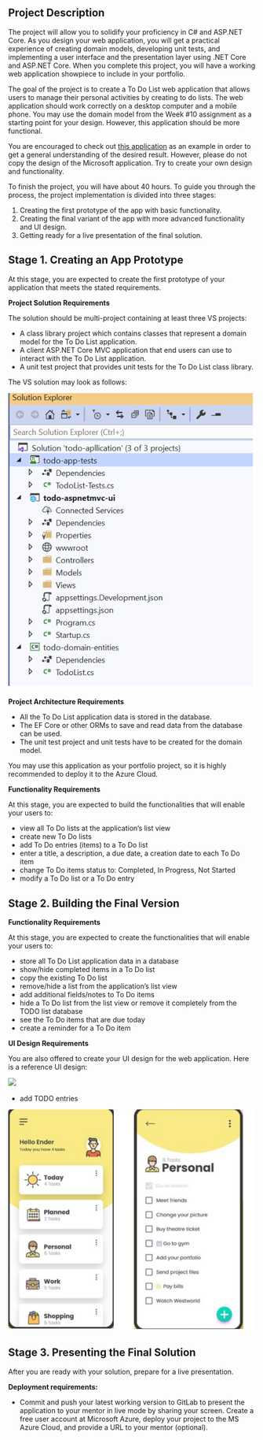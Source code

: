 ## Project Description   

The project will allow you to solidify your proficiency in C# and ASP.NET Core. As you design your web application, you will get a practical experience of creating domain models, developing unit tests, and implementing a user interface and the presentation layer using .NET Core and ASP.NET Core. When you complete this project, you will have a working web application showpiece to include in your portfolio.

The goal of the project is to create a To Do List web application that allows users to manage their personal activities by creating to do lists. The web application should work correctly on a desktop computer and a mobile phone. You may use the domain model from the Week #10 assignment as a starting point for your design. However, this application should be more functional. 

You are encouraged to check out [this application](https://www.microsoft.com/ru-ru/microsoft-365/microsoft-to-do-list-app?rtc=1 ) as an example in order to get a general understanding of the desired result. However, please do not copy the design of the Microsoft application. Try to create your own design and functionality. 

To finish the project, you will have about 40 hours. To guide you through the process, the project implementation is divided into three stages: 
1. Creating the first prototype of the app with basic functionality. 
1. Creating the final variant of the app with more advanced functionality and UI design. 
1. Getting ready for a live presentation of the final solution. 

## Stage 1. Creating an App Prototype   

At this stage, you are expected to create the first prototype of your application that meets the stated requirements. 

**Project  Solution Requirements**

The solution should be multi-project containing at least three VS projects:

- A class library project which contains classes that represent a domain model for the To Do List application.
- A client ASP.NET Core MVC application that end users can use to interact with the To Do List application.
- A unit test project that provides unit tests for the To Do List class library.

The VS solution may look as follows:

![](images/todo-solition.png) 

**Project Architecture  Requirements**

- All the To Do List application data is stored in the database. 
- The EF Core or other ORMs to save and read data from the database can be used.  
- The unit test project and unit tests have to be created for the domain model. 

You may use this application as your portfolio project, so it is highly recommended to deploy it to the Azure Cloud. 

**Functionality Requirements**

At this stage, you are expected to build the functionalities that will enable your users to: 

- view all To Do lists at the application’s list view  
- create new To Do lists   
- add To Do entries (items) to a To Do list   
- enter a title, a description, a due date, a creation date to each To Do item  
- change To Do items status to: Completed, In Progress, Not Started  
- modify a To Do list or a To Do entry 

## Stage 2. Building the Final Version 
 
**Functionality Requirements**

At this stage, you are expected to create the functionalities that will enable your users to: 

- store all To Do List application data in a database  
- show/hide completed items in a To Do list  
- copy the existing To Do list  
- remove/hide a list from the application’s list view  
- add additional fields/notes to To Do items  
- hide a To Do list from the list view or remove it completely from the TODO list database  
- see the To Do items that are due today  
- create a reminder for a To Do item 

**UI Design Requirements**

You are also offered to create your UI design for the web application. Here is a reference UI design: 

![](Net17_Pic2_small_3x.png) 
 
- add TODO entries
 
![](images/ToDo-List-Items.png) 
 
## Stage 3. Presenting the Final Solution 

After you are ready with your solution, prepare for a live presentation.  

**Deployment requirements:**

- Commit and push your latest working version to GitLab to present the application to your mentor in live mode by sharing your screen. Create a free user account at Microsoft Azure, deploy your project to the MS Azure Cloud, and provide a URL to your mentor (optional). 

